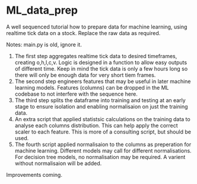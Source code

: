 # ML_data_prep
A well sequenced tutorial how to prepare data for machine learning, using realtime tick data on a stock. Replace the raw data as required.

Notes: main.py is old, ignore it. 

1. The first step aggregates realtime tick data to desired timeframes, creating o,h,l,c,v. Logic is designed in a function to allow easy outputs of different time. Keep in mind the tick data is only a few hours long so there will only be enough data for very short tiem frames.
2. The second step engineers features that may be useful in later machine learning models. Features (columns) can be dropped in the ML codebase to not interfere with the sequence here.
3. The third step splits the dataframe into training and testing at an early stage to ensure isolation and enabling normalisaion on just the training data.
4. An extra script that applied statistsic calculations on the training data to analyse each columns distribution. This can help apply the correct scaler to each feature. This is more of a consulting script, but should be used. 
5. The fourth script applied normalisaion to the columns as preperation for machine learning. Different models may call for different normalisations. For decision tree models, no normalisation may be required. A varient without normalisaion will be added.

Improvements coming.
